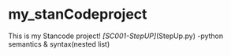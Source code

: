 # my_stanCodeproject
This is my Stancode project!
*[SC001-StepUP]*(StepUp.py)                                                                                          -python semantics & syntax\(nested list)

